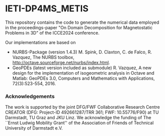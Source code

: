 # IETI-DP4MS_METIS
This repository contains the code to generate the numerical data employed in the proceedings-paper "On Domain Decomposition for Magnetostatic Problems in 3D" of the ICCE2024 conference.

Our implementations are based on
  - NURBS-Package (version 1.4.3) M. Spink, D. Claxton, C. de Falco, R. Vazquez, The NURBS toolbox, http://octave.sourceforge.net/nurbs/index.html.
  - GeoPDEs (latest version included as submodule) R. Vazquez, A new design for the implementation of isogeometric analysis in Octave and Matlab: GeoPDEs 3.0, Computers and Mathematics with Applications, 72(3):523-554, 2016.

### Acknowledgements
The work is supported by the joint DFG/FWF Collaborative Research Centre CREATOR (DFG: Project-ID 492661287/TRR 361; FWF: 10.55776/F90) at TU Darmstadt, TU Graz and JKU Linz. We acknowledge the funding of The ``Ernst Ludwig Mobility Grant'' of the Association of Friends of Technical University of Darmstadt e.V.
